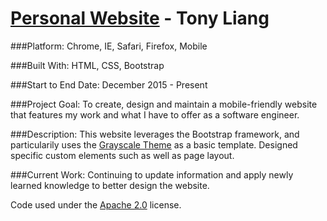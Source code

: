 # [Personal Website](index.html) - Tony Liang

###Platform:
Chrome, IE, Safari, Firefox, Mobile

###Built With:
HTML, CSS, Bootstrap

###Start to End Date:
December 2015 - Present

###Project Goal: 
To create, design and maintain a mobile-friendly website that features my work and what I have to offer as a software engineer.

###Description:
This website leverages the Bootstrap framework, and particularily uses the [Grayscale Theme](http://startbootstrap.com/template-overviews/grayscale/) as a basic template. Designed specific custom elements such as well as page layout.

###Current Work:
Continuing to update information and apply newly learned knowledge to better design the website.

Code used under the [Apache 2.0](https://github.com/IronSummitMedia/startbootstrap-grayscale/blob/gh-pages/LICENSE) license.
